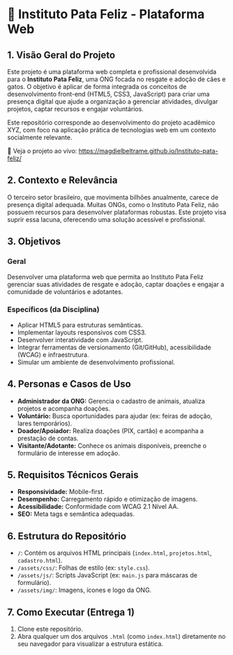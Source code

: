 # 🐾 Instituto Pata Feliz - Plataforma Web

## 1. Visão Geral do Projeto

Este projeto é uma plataforma web completa e profissional desenvolvida para o **Instituto Pata Feliz**, uma ONG focada no resgate e adoção de cães e gatos. O objetivo é aplicar de forma integrada os conceitos de desenvolvimento front-end (HTML5, CSS3, JavaScript) para criar uma presença digital que ajude a organização a gerenciar atividades, divulgar projetos, captar recursos e engajar voluntários.

Este repositório corresponde ao desenvolvimento do projeto acadêmico XYZ, com foco na aplicação prática de tecnologias web em um contexto socialmente relevante.

🚀 Veja o projeto ao vivo: https://magdielbeltrame.github.io/Instituto-pata-feliz/

## 2. Contexto e Relevância

O terceiro setor brasileiro, que movimenta bilhões anualmente, carece de presença digital adequada. Muitas ONGs, como o Instituto Pata Feliz, não possuem recursos para desenvolver plataformas robustas. Este projeto visa suprir essa lacuna, oferecendo uma solução acessível e profissional.

## 3. Objetivos

### Geral
Desenvolver uma plataforma web que permita ao Instituto Pata Feliz gerenciar suas atividades de resgate e adoção, captar doações e engajar a comunidade de voluntários e adotantes.

### Específicos (da Disciplina)
* Aplicar HTML5 para estruturas semânticas.
* Implementar layouts responsivos com CSS3.
* Desenvolver interatividade com JavaScript.
* Integrar ferramentas de versionamento (Git/GitHub), acessibilidade (WCAG) e infraestrutura.
* Simular um ambiente de desenvolvimento profissional.

## 4. Personas e Casos de Uso

* **Administrador da ONG:** Gerencia o cadastro de animais, atualiza projetos e acompanha doações.
* **Voluntário:** Busca oportunidades para ajudar (ex: feiras de adoção, lares temporários).
* **Doador/Apoiador:** Realiza doações (PIX, cartão) e acompanha a prestação de contas.
* **Visitante/Adotante:** Conhece os animais disponíveis, preenche o formulário de interesse em adoção.

## 5. Requisitos Técnicos Gerais

* **Responsividade:** Mobile-first.
* **Desempenho:** Carregamento rápido e otimização de imagens.
* **Acessibilidade:** Conformidade com WCAG 2.1 Nível AA.
* **SEO:** Meta tags e semântica adequadas.

## 6. Estrutura do Repositório

* `/`: Contém os arquivos HTML principais (`index.html`, `projetos.html`, `cadastro.html`).
* `/assets/css/`: Folhas de estilo (ex: `style.css`).
* `/assets/js/`: Scripts JavaScript (ex: `main.js` para máscaras de formulário).
* `/assets/img/`: Imagens, ícones e logo da ONG.

## 7. Como Executar (Entrega 1)

1.  Clone este repositório.
2.  Abra qualquer um dos arquivos `.html` (como `index.html`) diretamente no seu navegador para visualizar a estrutura estática.
